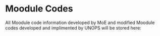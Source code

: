 # Moodule Codes

All Moodule code information developed by MoE and modified Moodule codes developed and implimented by UNOPS will be stored here: